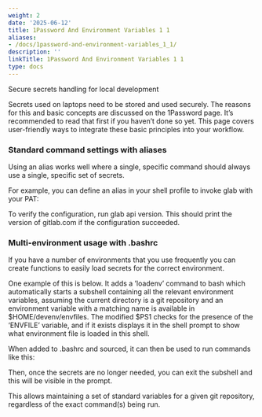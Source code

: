 ```yaml
---
weight: 2
date: '2025-06-12'
title: 1Password And Environment Variables 1 1
aliases:
- /docs/1password-and-environment-variables_1_1/
description: ''
linkTitle: 1Password And Environment Variables 1 1
type: docs
---
```


<!-- Unsupported block type: image -->

Secure secrets handling for local development

Secrets used on laptops need to be stored and used securely. The reasons for this and basic concepts are discussed on the 1Password page. It’s recommended to read that first if you haven’t done so yet. This page covers user-friendly ways to integrate these basic principles into your workflow.

### Standard command settings with aliases

Using an alias works well where a single, specific command should always use a single, specific set of secrets.

For example, you can define an alias in your shell profile to invoke glab with your PAT:

<!-- Unsupported block type: code -->

To verify the configuration, run glab api version. This should print the version of gitlab.com if the configuration succeeded.

<!-- Unsupported block type: code -->

### Multi-environment usage with .bashrc

If you have a number of environments that you use frequently you can create functions to easily load secrets for the correct environment.

One example of this is below. It adds a ’loadenv’ command to bash which automatically starts a subshell containing all the relevant environment variables, assuming the current directory is a git repository and an environment variable with a matching name is available in $HOME/devenv/envfiles. The modified $PS1 checks for the presence of the ‘ENVFILE’ variable, and if it exists displays it in the shell prompt to show what environment file is loaded in this shell.

<!-- Unsupported block type: code -->

When added to .bashrc and sourced, it can then be used to run commands like this:

Then, once the secrets are no longer needed, you can exit the subshell and this will be visible in the prompt.

This allows maintaining a set of standard variables for a given git repository, regardless of the exact command(s) being run.